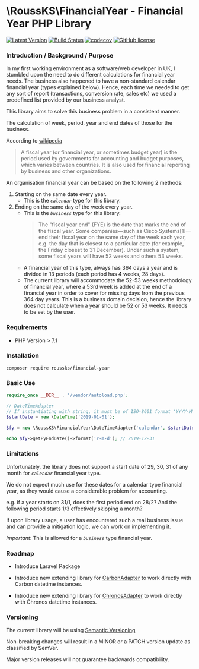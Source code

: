 # \RoussKS\FinancialYear - Financial Year PHP Library

[![Latest Version](https://img.shields.io/github/release/RoussKS/financial-year.svg?style=flat-square)](https://github.com/RoussKS/financial-year/releases)
[![Build Status](https://travis-ci.com/RoussKS/financial-year.svg?branch=master)](https://travis-ci.com/RoussKS/financial-year)
[![codecov](https://codecov.io/gh/RoussKS/financial-year/branch/master/graph/badge.svg)](https://codecov.io/gh/RoussKS/financial-year)
[![GitHub license](https://img.shields.io/github/license/RoussKS/financial-year.svg)](https://github.com/RoussKS/financial-year/blob/master/LICENSE)

### Introduction / Background / Purpose
In my first working environment as a software/web developer in UK, I stumbled upon the need to do different calculations for financial year needs.
The business also happened to have a non-standard calendar financial year (types explained below).
Hence, each time we needed to get any sort of report (transactions, conversion rate, sales etc) we used a predefined list provided by our business analyst. 

This library aims to solve this business problem in a consistent manner.

The calculation of week, period, year and end dates of those for the business.

According to [wikipedia](https://en.wikipedia.org/wiki/Fiscal_year)

>A fiscal year (or financial year, or sometimes budget year) is the period used by governments for accounting and budget purposes, which varies between countries. It is also used for financial reporting by business and other organizations.

An organisation financial year can be based on the following 2 methods:
1. Starting on the same date every year.
   - This is the *`calendar`* type for this library.
2. Ending on the same day of the week every year.
   - This is the *`business`* type for this library.
     >The "fiscal year end" (FYE) is the date that marks the end of the fiscal year. Some companies—such as Cisco Systems[1]—end their fiscal year on the same day of the week each year, e.g. the day that is closest to a particular date (for example, the Friday closest to 31 December). Under such a system, some fiscal years will have 52 weeks and others 53 weeks.
   - A financial year of this type, always has 364 days a year and is divided in 13 periods (each period has 4 weeks, 28 days).
   - The current library will accommodate the 52-53 weeks methodology of financial year, 
     where a 53rd week is added at the end of a financial year in order to cover for missing days from the previous 364 day years.
     This is a business domain decision, hence the library does not calculate when a year should be 52 or 53 weeks.
     It needs to be set by the user.

### Requirements
- PHP Version > 7.1

### Installation
```console
composer require roussks/financial-year
```

### Basic Use
```php
require_once __DIR__ . '/vendor/autoload.php';

// DateTimeAdapter
// If instantiating with string, it must be of ISO-8601 format 'YYYY-MM-DD'
$startDate = new \DateTime('2019-01-01');

$fy = new \RoussKS\FinancialYear\DateTimeAdapter('calendar', $startDate);

echo $fy->getFyEndDate()->format('Y-m-d'); // 2019-12-31 
```

### Limitations
Unfortunately, the library does not support a start date of 29, 30, 31 of any month for *`calendar`* financial year type.

We do not expect much use for these dates for a calendar type financial year, as they would cause a considerable problem for accounting.

e.g. if a year starts on 31/1, does the first period end on 28/2? And the following period starts 1/3 effectively skipping a month?

If upon library usage, a user has encountered such a real business issue and can provide a mitigation logic, we can work on implementing it. 

_Important_: This is allowed for a *`business`* type financial year. 

### Roadmap
- Introduce Laravel Package

- Introduce new extending library for [CarbonAdapter](https://github.com/briannesbitt/carbon) to work directly with Carbon datetime instances.

- Introduce new extending library for [ChronosAdapter](https://github.com/cakephp/chronos) to work directly with Chronos datetime instances.

### Versioning
The current library will be using [Semantic Versioning](https://semver.org/)

Non-breaking changes will result in a MINOR or a PATCH version update as classified by SemVer.

Major version releases will not guarantee backwards compatibility.